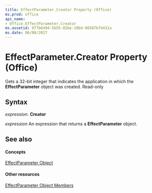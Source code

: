 ```yaml
---
title: EffectParameter.Creator Property (Office)
ms.prod: office
api_name:
- Office.EffectParameter.Creator
ms.assetid: 977b6494-5b55-02be-10bd-86507bfd431a
ms.date: 06/08/2017
---
```



# EffectParameter.Creator Property (Office)

Gets a 32-bit integer that indicates the application in which the  **EffectParameter** object was created. Read-only


## Syntax

 _expression_. **Creator**

 _expression_ An expression that returns a **EffectParameter** object.


## See also


#### Concepts


[EffectParameter Object](effectparameter-object-office.md)
#### Other resources


[EffectParameter Object Members](effectparameter-members-office.md)

